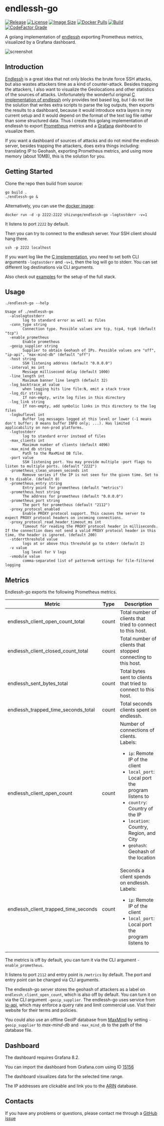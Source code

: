 # endlessh-go

[![Release](https://img.shields.io/github/release/shizunge/endlessh-go.svg?label=Release)](https://github.com/shizunge/endlessh-go/releases/latest)
[![License](https://img.shields.io/badge/License-GPLv3-blue)](https://github.com/shizunge/endlessh-go/blob/main/LICENSE)
[![Image Size](https://img.shields.io/docker/image-size/shizunge/endlessh-go/latest.svg?label=Image%20Size)](https://hub.docker.com/r/shizunge/endlessh-go)
[![Docker Pulls](https://img.shields.io/docker/pulls/shizunge/endlessh-go.svg?label=Docker%20Pulls&logo=Docker)](https://hub.docker.com/r/shizunge/endlessh-go)
[![Build](https://img.shields.io/github/actions/workflow/status/shizunge/endlessh-go/on-push.yml?label=Build&branch=main&logo=GitHub)](https://github.com/shizunge/endlessh-go/actions/workflows/on-push.yml)
[![CodeFactor Grade](https://img.shields.io/codefactor/grade/github/shizunge/endlessh-go?label=CodeFactor&logo=CodeFactor)](https://www.codefactor.io/repository/github/shizunge/endlessh-go)

A golang implementation of [endlessh](https://nullprogram.com/blog/2019/03/22/) exporting Prometheus metrics, visualized by a Grafana dashboard.

![screenshot](https://github.com/shizunge/endlessh-go/raw/main/dashboard/screenshot.png)

## Introduction

[Endlessh](https://nullprogram.com/blog/2019/03/22/) is a great idea that not only blocks the brute force SSH attacks, but also wastes attackers time as a kind of counter-attack. Besides trapping the attackers, I also want to visualize the Geolocations and other statistics of the sources of attacks. Unfortunately the wonderful original [C implementation of endlessh](https://github.com/skeeto/endlessh) only provides text based log, but I do not like the solution that writes extra scripts to parse the log outputs, then exports the results to a dashboard, because it would introduce extra layers in my current setup and it would depend on the format of the text log file rather than some structured data. Thus I create this golang implementation of endlessh to export [Prometheus](https://prometheus.io/) metrics and a [Grafana](https://grafana.com/) dashboard to visualize them.

If you want a dashboard of sources of attacks and do not mind the endlessh server, besides trapping the attackers, does extra things including: translating IP to Geohash, exporting Prometheus metrics, and using more memory (about 10MB), this is the solution for you.

## Getting Started

Clone the repo then build from source:

```
go build .
./endlessh-go &
```

Alternatively, you can use the [docker image](https://hub.docker.com/r/shizunge/endlessh-go):

```
docker run -d -p 2222:2222 shizunge/endlessh-go -logtostderr -v=1
```

It listens to port `2222` by default.

Then you can try to connect to the endlessh server. Your SSH client should hang there.

```
ssh -p 2222 localhost
```

If you want log like the [C implementation](https://github.com/skeeto/endlessh), you need to set both CLI arguments `-logtostderr` and `-v=1`, then the log will go to stderr. You can set different log destinations via CLI arguments.

Also check out [examples](./examples/README.md) for the setup of the full stack.

## Usage

`./endlessh-go --help`

```
Usage of ./endlessh-go
  -alsologtostderr
        log to standard error as well as files
  -conn_type string
        Connection type. Possible values are tcp, tcp4, tcp6 (default "tcp")
  -enable_prometheus
        Enable prometheus
  -geoip_supplier string
        Supplier to obtain Geohash of IPs. Possible values are "off", "ip-api", "max-mind-db" (default "off")
  -host string
        SSH listening address (default "0.0.0.0")
  -interval_ms int
        Message millisecond delay (default 1000)
  -line_length int
        Maximum banner line length (default 32)
  -log_backtrace_at value
        when logging hits line file:N, emit a stack trace
  -log_dir string
        If non-empty, write log files in this directory
  -log_link string
        If non-empty, add symbolic links in this directory to the log files
  -logbuflevel int
        Buffer log messages logged at this level or lower (-1 means don't buffer; 0 means buffer INFO only; ...). Has limited applicability on non-prod platforms.
  -logtostderr
        log to standard error instead of files
  -max_clients int
        Maximum number of clients (default 4096)
  -max_mind_db string
        Path to the MaxMind DB file.
  -port value
        SSH listening port. You may provide multiple -port flags to listen to multiple ports. (default "2222")
  -prometheus_clean_unseen_seconds int
        Remove series if the IP is not seen for the given time. Set to 0 to disable. (default 0)
  -prometheus_entry string
        Entry point for prometheus (default "metrics")
  -prometheus_host string
        The address for prometheus (default "0.0.0.0")
  -prometheus_port string
        The port for prometheus (default "2112")
  -proxy_protocol_enabled
        Enable PROXY protocol support. This causes the server to expect PROXY protocol headers on incoming connections.
  -proxy_protocol_read_header_timeout_ms int
        Timeout for reading the PROXY protocol header in milliseconds. If the connection does not send a valid PROXY protocol header in this time, the header is ignored. (default 200)
  -stderrthreshold value
        logs at or above this threshold go to stderr (default 2)
  -v value
        log level for V logs
  -vmodule value
        comma-separated list of pattern=N settings for file-filtered logging
```

## Metrics

Endlessh-go exports the following Prometheus metrics.

| Metric                               | Type  | Description  |
|--------------------------------------|-------|--------------|
| endlessh_client_open_count_total     | count | Total number of clients that tried to connect to this host. |
| endlessh_client_closed_count_total   | count | Total number of clients that stopped connecting to this host. |
| endlessh_sent_bytes_total            | count | Total bytes sent to clients that tried to connect to this host. |
| endlessh_trapped_time_seconds_total  | count | Total seconds clients spent on endlessh. |
| endlessh_client_open_count           | count | Number of connections of clients. <br> Labels: <br> <ul><li> `ip`: Remote IP of the client </li> <li> `local_port`: Local port the program listens to </li> <li> `country`: Country of the IP </li> <li> `location`: Country, Region, and City </li> <li> `geohash`: Geohash of the location </li></ul> |
| endlessh_client_trapped_time_seconds | count | Seconds a client spends on endlessh. <br> Labels: <br> <ul><li> `ip`: Remote IP of the client </li> <li> `local_port`: Local port the program listens to </li></ul> |

The metrics is off by default, you can turn it via the CLI argument `-enable_prometheus`.

It listens to port `2112` and entry point is `/metrics` by default. The port and entry point can be changed via CLI arguments.

The endlessh-go server stores the geohash of attackers as a label on `endlessh_client_open_count`, which is also off by default. You can turn it on via the CLI argument `-geoip_supplier`. The endlessh-go uses service from [ip-api](https://ip-api.com/), which may enforce a query rate and limit commercial use. Visit their website for their terms and policies.

You could also use an offline GeoIP database from [MaxMind](https://www.maxmind.com) by setting `-geoip_supplier` to _max-mind-db_ and `-max_mind_db` to the path of the database file.

## Dashboard

The dashboard requires Grafana 8.2.

You can import the dashboard from Grafana.com using ID [15156](https://grafana.com/grafana/dashboards/15156)

The dashboard visualizes data for the selected time range.

The IP addresses are clickable and link you to the [ARIN](https://www.arin.net/) database.

## Contacts

If you have any problems or questions, please contact me through a [GitHub issue](https://github.com/shizunge/endlessh-go/issues)
